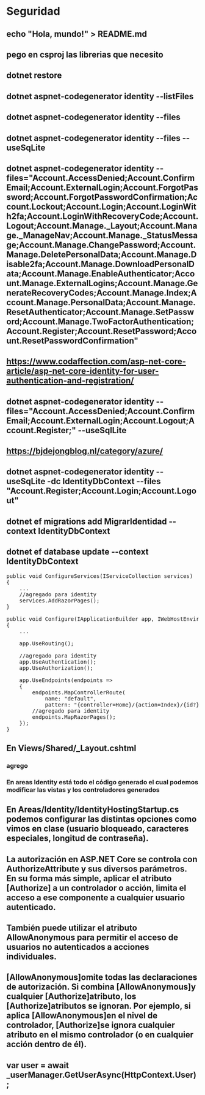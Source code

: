 # Seguridad

## echo "Hola, mundo!" > README.md

## pego en csproj las librerias que necesito

<PackageReference Include="microsoft.entityframeworkcore" Version="3.1.9" />
<PackageReference Include="Microsoft.EntityFrameworkCore.SqlServer" Version="3.1.9" />
<PackageReference Include="Microsoft.AspNetCore.Diagnostics.EntityFrameworkCore" Version="3.1.0" />
<PackageReference Include="Microsoft.AspNetCore.Identity.EntityFrameworkCore" Version="3.1.0" />
<PackageReference Include="Microsoft.AspNetCore.Identity.UI" Version="3.1.0" />
<PackageReference Include="Microsoft.EntityFrameworkCore.Design" Version="3.1.0" /> 
<PackageReference Include="Microsoft.EntityFrameworkCore.Tools" Version="3.1.0" />
<PackageReference Include="Microsoft.VisualStudio.Web.CodeGeneration.Design" Version="3.1.0" />
<PackageReference Include="Microsoft.EntityFrameworkCore.Sqlite" Version="3.1.9" />


## dotnet restore


## dotnet aspnet-codegenerator identity --listFiles

## dotnet aspnet-codegenerator identity --files

## dotnet aspnet-codegenerator identity --files --useSqLite

## dotnet aspnet-codegenerator identity --files="Account.AccessDenied;Account.ConfirmEmail;Account.ExternalLogin;Account.ForgotPassword;Account.ForgotPasswordConfirmation;Account.Lockout;Account.Login;Account.LoginWith2fa;Account.LoginWithRecoveryCode;Account.Logout;Account.Manage._Layout;Account.Manage._ManageNav;Account.Manage._StatusMessage;Account.Manage.ChangePassword;Account.Manage.DeletePersonalData;Account.Manage.Disable2fa;Account.Manage.DownloadPersonalData;Account.Manage.EnableAuthenticator;Account.Manage.ExternalLogins;Account.Manage.GenerateRecoveryCodes;Account.Manage.Index;Account.Manage.PersonalData;Account.Manage.ResetAuthenticator;Account.Manage.SetPassword;Account.Manage.TwoFactorAuthentication;Account.Register;Account.ResetPassword;Account.ResetPasswordConfirmation"

## https://www.codaffection.com/asp-net-core-article/asp-net-core-identity-for-user-authentication-and-registration/


## dotnet aspnet-codegenerator identity --files="Account.AccessDenied;Account.ConfirmEmail;Account.ExternalLogin;Account.Logout;Account.Register;" --useSqlLite

## https://bjdejongblog.nl/category/azure/

## dotnet aspnet-codegenerator identity --useSqLite -dc IdentityDbContext --files "Account.Register;Account.Login;Account.Logout"

## dotnet ef migrations add MigrarIdentidad --context IdentityDbContext

## dotnet ef database update --context IdentityDbContext 


<pre>
public void ConfigureServices(IServiceCollection services)
{
    ...
    //agregado para identity
    services.AddRazorPages();
}

public void Configure(IApplicationBuilder app, IWebHostEnvironment env)
{
    ...

    app.UseRouting();

    //agregado para identity
    app.UseAuthentication();
    app.UseAuthorization();

    app.UseEndpoints(endpoints =>
    {
        endpoints.MapControllerRoute(
            name: "default",
            pattern: "{controller=Home}/{action=Index}/{id?}");
        //agregado para identity
        endpoints.MapRazorPages();
    });
}
</pre>

## En Views/Shared/_Layout.cshtml
### agrego <partial name="_LoginPartial" ></partial>


### En areas Identity está todo el código generado el cual podemos modificar las vistas y los controladores generados

## En Areas/Identity/IdentityHostingStartup.cs podemos configurar las distintas opciones como vimos en clase (usuario bloqueado, caracteres especiales, longitud de contraseña).

## La autorización en ASP.NET Core se controla con AuthorizeAttribute y sus diversos parámetros. En su forma más simple, aplicar el atributo [Authorize] a un controlador o acción, limita el acceso a ese componente a cualquier usuario autenticado.

## También puede utilizar el atributo AllowAnonymous para permitir el acceso de usuarios no autenticados a acciones individuales.

## [AllowAnonymous]omite todas las declaraciones de autorización. Si combina [AllowAnonymous]y cualquier [Authorize]atributo, los [Authorize]atributos se ignoran. Por ejemplo, si aplica [AllowAnonymous]en el nivel de controlador, [Authorize]se ignora cualquier atributo en el mismo controlador (o en cualquier acción dentro de él).


## var user = await _userManager.GetUserAsync(HttpContext.User);

